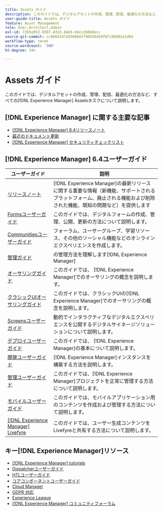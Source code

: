 ```yaml
---
title: Assets ガイド
description: このガイドでは、デジタルアセットの作成、管理、配信、最適化の方法など、すべての [!DNL Experience Manager] Assetsタスクについて説明します。
user-guide-title: Assets ガイド
feature: Asset Management
role: User,Architect,Admin
exl-id: 72b5e053-9307-4333-84e5-d4cc2b6bdecc
source-git-commit: cc9b6d147a93688e5f96620d50f8fc8b002e2d0d
workflow-type: tm+mt
source-wordcount: '300'
ht-degree: 34%

---
```


# Assets ガイド

このガイドでは、デジタルアセットの作成、管理、配信、最適化の方法など、すべての[!DNL Experience Manager] Assetsタスクについて説明します。

## [!DNL Experience Manager] に関する主要な記事 

* [[!DNL Experience Manager] 6.4リリースノート](/help/release-notes/home.md)
* [最近のドキュメント更新](https://experienceleague.adobe.com/docs/experience-manager-release-information/aem-release-updates/doc-updates/documentation-updates.html?lang=ja)
* [[!DNL Experience Manager] セキュリティチェックリスト](/help/sites-administering/security-checklist.md)

## [!DNL Experience Manager] 6.4ユーザーガイド

| ユーザーガイド | 説明 |
|--- |---|
| [リリースノート](/help/release-notes/home.md) | [!DNL Experience Manager]の最新リリースに関する重要な情報（新機能、サポートされるプラットフォーム、廃止される機能および削除された機能、既知の問題など）を提供します |
| [Formsユーザーガイド](/help/forms/home.md) | このガイドでは、デジタルフォームの作成、管理、公開、更新の方法について説明します。 |
| [Communitiesユーザーガイド](/help/communities/home.md) | フォーラム、ユーザーグループ、学習リソース、その他のソーシャル機能などのオンラインエクスペリエンスを作成します。 |
| [管理ガイド](/help/sites-administering/home.md) |  の管理方法を理解します[!DNL Experience Manager] |
| [オーサリングガイド](/help/sites-authoring/home.md) | このガイドでは、 [!DNL Experience Manager]でのオーサリングの概念を説明します。 |
| [クラシックUIオーサリングガイド](/help/sites-classic-ui-authoring/home.md) | このガイドでは、クラシックUIの[!DNL Experience Manager]でのオーサリングの概念を説明します。 |
| [Screensユーザーガイド](https://experienceleague.adobe.com/docs/experience-manager-screens/user-guide/aem-screens-introduction.html) | 動的でインタラクティブなデジタルエクスペリエンスを公開するデジタルサイネージソリューションについて説明します。 |
| [デプロイユーザーガイド](/help/sites-deploying/home.md) | このガイドでは、 [!DNL Experience Manager]の基本について説明します。 |
| [開発ユーザーガイド](/help/sites-developing/home.md) | [!DNL Experience Manager]インスタンスを構築する方法を説明します。 |
| [管理ユーザーガイド](/help/managing/home.md) | このガイドでは、[!DNL Experience Manager]プロジェクトを正常に管理する方法について説明します。 |
| [モバイルユーザーガイド](/help/mobile/home.md) | このガイドでは、モバイルアプリケーション用のコンテンツを作成および管理する方法について説明します。 |
| [[!DNL Experience Manager]  Livefyre](https://experienceleague.adobe.com/docs/livefyre/using/home.html) | このガイドでは、ユーザー生成コンテンツをLivefyreと共有する方法について説明します。 |

## キー[!DNL Experience Manager]リソース

* [[!DNL Experience Manager]  tutorials](https://experienceleague.adobe.com/docs/experience-manager-tutorials.html?lang=ja)
* [Dispatcherユーザーガイド](https://experienceleague.adobe.com/docs/experience-manager-dispatcher/using/dispatcher.html?lang=ja)
* [HTLユーザーガイド](https://experienceleague.adobe.com/docs/experience-manager-htl/using/overview.html?lang=ja)
* [コアコンポーネントユーザーガイド](https://experienceleague.adobe.com/docs/experience-manager-core-components/using/introduction.html?lang=ja)
* [Cloud Manager](https://experienceleague.adobe.com/docs/experience-manager-cloud-manager/using/introduction-to-cloud-manager.html?lang=ja)
* [GDPR 対応](/help/managing/data-protection-and-privacy.md)
* [Experience League](https://experienceleague.adobe.com/?promoid=K42KVXHD&amp;mv=other&amp;lang=ja#recommended/solutions/experience-manager)
* [[!DNL Experience Manager]  コミュニティフォーラム](https://experienceleaguecommunities.adobe.com/t5/adobe-experience-manager/ct-p/adobe-experience-manager-community?lang=ja)
